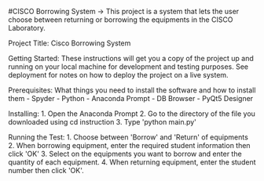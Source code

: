 #CISCO Borrowing System ->
This project is a system that lets the user choose between returning or borrowing the equipments in the CISCO Laboratory. 

Project Title:
    Cisco Borrowing System

Getting Started:
    These instructions will get you a copy of the project up and running on your local machine for development and testing purposes. See       deployment for notes on how to deploy the project on a live system.
 
Prerequisites:
    What things you need to install the software and how to install them
    - Spyder
    - Python
    - Anaconda Prompt
    - DB Browser 
    - PyQt5 Designer
    
Installing: 
    1. Open the Anaconda Prompt
    2. Go to the directory of the file you downloaded using cd instruction
    3. Type 'python main.py'

Running the Test:
    1. Choose between 'Borrow' and 'Return' of equipments
    2. When borrowing equipment, enter the required student information then click 'OK'
    3. Select on the equipments you want to borrow and enter the quantity of each equipment.
    4. When returning equipment, enter the student number then click 'OK'.
